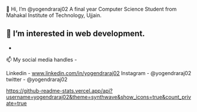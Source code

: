
👋 Hi, I’m @yogendraraj02 A final year Computer Science Student from Mahakal Institute of Technology, Ujjain.

👀 I’m interested in web development.  
- 

- 
📫 My social media handles -

  Linkedin - www.linkedin.com/in/yogendraraj02
  Instagram - @yogendraraj02
  twitter - @yogendraraj02


<!---
yogendraraj02/yogendraraj02 is a ✨ special ✨ repository because its `README.md` (this file) appears on your GitHub profile.
You can click the Preview link to take a look at your changes.
--->
https://github-readme-stats.vercel.app/api?username=yogendraraj02&theme=synthwave&show_icons=true&count_private=true
